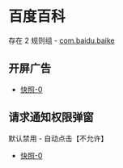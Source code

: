 # 百度百科

存在 2 规则组 - [com.baidu.baike](/src/apps/com.baidu.baike.ts)

## 开屏广告

- [快照-0](https://i.gkd.li/import/12755714)

## 请求通知权限弹窗

默认禁用 - 自动点击【不允许】

- [快照-0](https://i.gkd.li/import/12755717)
